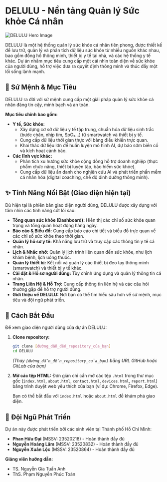 # DELULU - Nền tảng Quản lý Sức khỏe Cá nhân

![DELULU Hero Image](images/image_1fd790.jpg)

DELULU là một hệ thống quản lý sức khỏe cá nhân tiên phong, được thiết kế để lưu trữ, quản lý và phân tích dữ liệu sức khỏe từ nhiều nguồn khác nhau, bao gồm đồng hồ thông minh, thiết bị y tế tại nhà, và các hệ thống y tế khác. Dự án nhằm mục tiêu cung cấp một cái nhìn toàn diện về sức khỏe của người dùng, hỗ trợ việc đưa ra quyết định thông minh và thúc đẩy một lối sống lành mạnh.

## 🎯 Sứ Mệnh & Mục Tiêu

DELULU ra đời với sứ mệnh cung cấp một giải pháp quản lý sức khỏe cá nhân đáng tin cậy, minh bạch và an toàn.

**Mục tiêu chính bao gồm:**
* **Y tế, Sức khỏe:**
    * Xây dựng cơ sở dữ liệu y tế tập trung, chuẩn hóa dữ liệu sinh trắc (bước chân, nhịp tim, SpO₂…) từ smartwatch và thiết bị y tế.
    * Cung cấp dữ liệu thời gian thực với bảng điều khiển trực quan.
    * Khai thác dữ liệu lớn để huấn luyện mô hình AI, dự báo sớm biến cố và kích hoạt cảnh báo.
* **Các lĩnh vực khác:**
    * Phân tích xu hướng sức khỏe cộng đồng hỗ trợ doanh nghiệp (thực phẩm chức năng, thiết bị luyện tập, bảo hiểm sức khỏe).
    * Cung cấp dữ liệu ẩn danh cho nghiên cứu AI và phát triển phần mềm cá nhân hóa (digital coaching, chế độ dinh dưỡng thông minh).

## ✨ Tính Năng Nổi Bật (Giao diện hiện tại)

Dù hiện tại là phiên bản giao diện người dùng, DELULU được xây dựng với tầm nhìn các tính năng cốt lõi sau:

* **Tổng quan sức khỏe (Dashboard):** Hiển thị các chỉ số sức khỏe quan trọng và tổng quan hoạt động hàng ngày.
* **Báo cáo & Biểu đồ:** Cung cấp báo cáo chi tiết và biểu đồ trực quan về các chỉ số sức khỏe theo thời gian.
* **Quản lý hồ sơ y tế:** Khả năng lưu trữ và truy cập các thông tin y tế cá nhân.
* **Lịch & Nhắc nhở:** Quản lý lịch trình liên quan đến sức khỏe, như lịch khám bệnh, lịch uống thuốc.
* **Quản lý thiết bị:** Kết nối và quản lý các thiết bị đeo tay thông minh (smartwatch) và thiết bị y tế khác.
* **Cài đặt & Hồ sơ người dùng:** Tùy chỉnh ứng dụng và quản lý thông tin cá nhân.
* **Trang Liên Hệ & Hỗ Trợ:** Cung cấp thông tin liên hệ và các câu hỏi thường gặp để hỗ trợ người dùng.
* **Giới thiệu về DELULU:** Nơi bạn có thể tìm hiểu sâu hơn về sứ mệnh, mục tiêu và đội ngũ phát triển.

## 🚀 Cách Bắt Đầu

Để xem giao diện người dùng của dự án DELULU:

1.  **Clone repository:**
    ```bash
    git clone [đường_dẫn_đến_repository_của_bạn]
    cd DELULU
    ```
    *(Thay `[đường_dẫn_đến_repository_của_bạn]` bằng URL GitHub hoặc GitLab của bạn)*

2.  **Mở các tệp HTML:**
    Đơn giản chỉ cần mở các tệp `.html` trong thư mục gốc (`index.html`, `about.html`, `contact.html`, `devices.html`, `report.html`) bằng trình duyệt web yêu thích của bạn (ví dụ: Chrome, Firefox, Edge).

    Bạn có thể bắt đầu với `index.html` hoặc `about.html` để khám phá giao diện.

## 🤝 Đội Ngũ Phát Triển

Dự án này được phát triển bởi các sinh viên tại Thành phố Hồ Chí Minh:

* **Phan Hữu Đại** (MSSV: 23520218) - Hoàn thành đầy đủ
* **Nguyễn Hoàng Lâm** (MSSV: 23520832) - Hoàn thành đầy đủ
* **Nguyễn Xuân Lộc** (MSSV: 23520864) - Hoàn thành đầy đủ

**Giảng viên hướng dẫn:**

* TS. Nguyễn Gia Tuấn Anh
* ThS. Phạm Nguyễn Phúc Toàn
